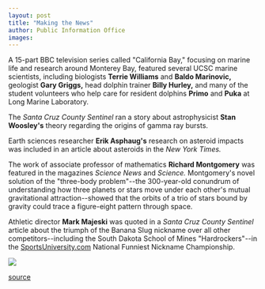 ```yaml
---
layout: post
title: "Making the News"
author: Public Information Office
images:
---
```


A 15-part BBC television series called "California Bay," focusing on marine life and research around Monterey Bay, featured several UCSC marine scientists, including biologists **Terrie Williams** and **Baldo Marinovic,** geologist **Gary Griggs,** head dolphin trainer **Billy Hurley,** and many of the student volunteers who help care for resident dolphins **Primo** and **Puka** at Long Marine Laboratory.  
  
The _Santa Cruz County Sentinel_ ran a story about astrophysicist **Stan Woosley's** theory regarding the origins of gamma ray bursts.  
  
Earth sciences researcher **Erik Asphaug's** research on asteroid impacts was included in an article about asteroids in the _New York Times._  
  
The work of associate professor of mathematics **Richard Montgomery** was featured in the magazines _Science News_ and _Science._ Montgomery's novel solution of the "three-body problem"--the 300-year-old conundrum of understanding how three planets or stars move under each other's mutual gravitational attraction--showed that the orbits of a trio of stars bound by gravity could trace a figure-eight pattern through space.

Athletic director **Mark Majeski** was quoted in a _Santa Cruz County Sentinel_ article about the triumph of the Banana Slug nickname over all other competitors--including the South Dakota School of Mines "Hardrockers"--in the [SportsUniversity.com][1] National Funniest Nickname Championship.

  
![ ][2]

[1]: http://www.sportsuniversity.com/special_features/poll_gallery/index.shtml
[2]: ../../images/trans.gif

[source](http://www1.ucsc.edu/currents/99-00/04-17/makenews.html "Permalink to makenews")
